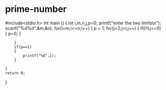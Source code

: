 # prime-number
#include<stdio.h>
int main ()
{
    int i,m,n,j,p=0;
    printf("enter the two limits\n");
    scanf("%d%d",&m,&n);
    for(i=m;i<=n;i++)
    {
        p = 1;
        for(j=2;j<i;j++)
        {
            if(i%j==0)
            {
                p=0;
            }

        }
        if(p==1)
        {
            printf("%d",i);
        }

    }
    return 0;

}
